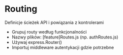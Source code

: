 # Routing
Definicje ścieżek API i powiązania z kontrolerami
- Grupuj routy według funkcjonalności
- Nazwy plików: [feature]Routes.js (np. authRoutes.js)
- Używaj express.Router()
- Importuj middleware autentykacji gdzie potrzebne